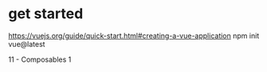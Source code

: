 # get started 
https://vuejs.org/guide/quick-start.html#creating-a-vue-application
npm init vue@latest

11 - Composables
1